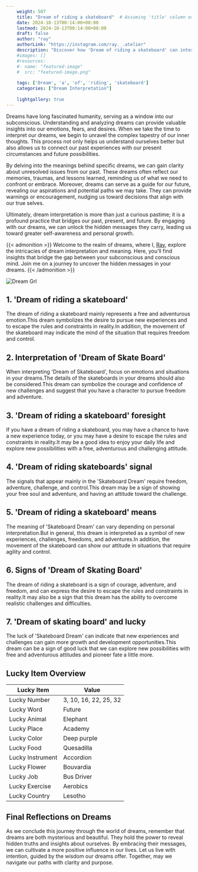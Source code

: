 ```yaml
---
    weight: 507
    title: "Dream of riding a skateboard"  # Assuming 'title' column exists
    date: 2024-10-13T00:14:00+08:00
    lastmod: 2024-10-13T00:14:00+08:00
    draft: false
    author: "ray"
    authorLink: "https://instagram.com/ray._.atelier"
    description: "Discover how 'Dream of riding a skateboard' can interpret your future and uncover its significant meanings in your life."
    #images: []
    #resources:
    #- name: "featured-image"
    #  src: "featured-image.png"
    
    tags: ['Dream', 'a', 'of', 'riding', 'skateboard']
    categories: ["Dream Interpretation"]
    
    lightgallery: true
---
```

    
Dreams have long fascinated humanity, serving as a window into our subconscious. Understanding and analyzing dreams can provide valuable insights into our emotions, fears, and desires. When we take the time to interpret our dreams, we begin to unravel the complex tapestry of our inner thoughts. This process not only helps us understand ourselves better but also allows us to connect our past experiences with our present circumstances and future possibilities.

By delving into the meanings behind specific dreams, we can gain clarity about unresolved issues from our past. These dreams often reflect our memories, traumas, and lessons learned, reminding us of what we need to confront or embrace. Moreover, dreams can serve as a guide for our future, revealing our aspirations and potential paths we may take. They can provide warnings or encouragement, nudging us toward decisions that align with our true selves.

Ultimately, dream interpretation is more than just a curious pastime; it is a profound practice that bridges our past, present, and future. By engaging with our dreams, we can unlock the hidden messages they carry, leading us toward greater self-awareness and personal growth.

{{< admonition >}}
Welcome to the realm of dreams, where I, [Ray](https://instagram.com/ray._.atelier), explore the intricacies of dream interpretation and meaning. Here, you’ll find insights that bridge the gap between your subconscious and conscious mind. Join me on a journey to uncover the hidden messages in your dreams.
{{< /admonition >}}

![Dream Grl](https://cdn.pixabay.com/photo/2017/11/02/03/35/gothic-2910057_1280.jpg "Dream Grl")

## 1. 'Dream of riding a skateboard'
The dream of riding a skateboard mainly represents a free and adventurous emotion.This dream symbolizes the desire to pursue new experiences and to escape the rules and constraints in reality.In addition, the movement of the skateboard may indicate the mind of the situation that requires freedom and control.

## 2. Interpretation of 'Dream of Skate Board'
When interpreting 'Dream of Skateboard', focus on emotions and situations in your dreams.The details of the skateboards in your dreams should also be considered.This dream can symbolize the courage and confidence of new challenges and suggest that you have a character to pursue freedom and adventure.

## 3. 'Dream of riding a skateboard' foresight
If you have a dream of riding a skateboard, you may have a chance to have a new experience today, or you may have a desire to escape the rules and constraints in reality.It may be a good idea to enjoy your daily life and explore new possibilities with a free, adventurous and challenging attitude.

## 4. 'Dream of riding skateboards' signal
The signals that appear mainly in the 'Skateboard Dream' require freedom, adventure, challenge, and control.This dream may be a sign of showing your free soul and adventure, and having an attitude toward the challenge.

## 5. 'Dream of riding a skateboard' means
The meaning of 'Skateboard Dream' can vary depending on personal interpretation.But in general, this dream is interpreted as a symbol of new experiences, challenges, freedoms, and adventures.In addition, the movement of the skateboard can show our attitude in situations that require agility and control.

## 6. Signs of 'Dream of Skating Board'
The dream of riding a skateboard is a sign of courage, adventure, and freedom, and can express the desire to escape the rules and constraints in reality.It may also be a sign that this dream has the ability to overcome realistic challenges and difficulties.

## 7. 'Dream of skating board' and lucky
The luck of 'Skateboard Dream' can indicate that new experiences and challenges can gain more growth and development opportunities.This dream can be a sign of good luck that we can explore new possibilities with free and adventurous attitudes and pioneer fate a little more.

## Lucky Item Overview
| Lucky Item          | Value              |
|---------------|--------------------|
| Lucky Number        | 3, 10, 16, 22, 25, 32  |
| Lucky Word          | Future |
| Lucky Animal        | Elephant |
| Lucky Place         | Academy     |
| Lucky Color         | Deep purple     |
| Lucky Food          | Quesadilla      |
| Lucky Instrument    | Accordion |
| Lucky Flower        | Bouvardia    |
| Lucky Job           | Bus Driver       |
| Lucky Exercise      | Aerobics  |
| Lucky Country       | Lesotho    |


##  Final Reflections on Dreams

As we conclude this journey through the world of dreams, remember that dreams are both mysterious and beautiful. They hold the power to reveal hidden truths and insights about ourselves. By embracing their messages, we can cultivate a more positive influence in our lives. Let us live with intention, guided by the wisdom our dreams offer. Together, may we navigate our paths with clarity and purpose.
